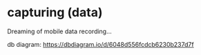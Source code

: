 # capturing (data)

Dreaming of mobile data recording...

db diagram: https://dbdiagram.io/d/6048d556fcdcb6230b237d7f
